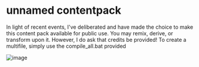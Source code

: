 # unnamed contentpack
In light of recent events, I've deliberated and have made the choice to make this content pack available for public use. You may remix, derive, or transform upon it. However, I do ask that credits be provided!
To create a multifile, simply use the compile_all.bat provided

![image](https://github.com/user-attachments/assets/8155e1a3-39b4-402c-a118-78203af13189)
